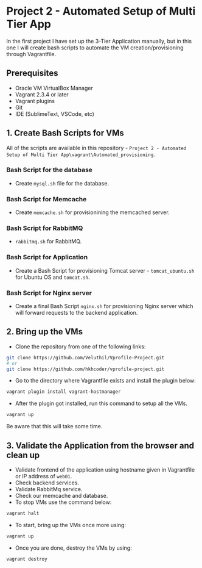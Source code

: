 # Project 2 - Automated Setup of Multi Tier App

In the first project I have set up the 3-Tier Application manually, but in this one I will create bash scripts to automate the VM creation/provisioning through Vagrantfile.

## Prerequisites

 * Oracle VM VirtualBox Manager
 * Vagrant 2.3.4 or later
 * Vagrant plugins
 * Git
 * IDE (SublimeText, VSCode, etc)

## 1. Create Bash Scripts for VMs
All of the scripts are available in this repository - `Project 2 - Automated Setup of Multi Tier App\vagrant\Automated_provisioning`.
### Bash Script for the database
- Create `mysql.sh` file for the database.
### Bash Script for Memcache
- Create `memcache.sh` for provisionining the memcached server.
### Bash Script for RabbitMQ
- `rabbitmq.sh` for RabbitMQ.
### Bash Script for Application
- Create a Bash Script for provisioning Tomcat server - `tomcat_ubuntu.sh` for Ubuntu OS and `tomcat.sh`.
### Bash Script for Nginx server
- Create a final Bash Script `nginx.sh` for provisioning Nginx server which will forward requests to the backend application.

## 2. Bring up the VMs
- Clone the repository from one of the following links:
```sh
git clone https://github.com/Veluthil/Vprofile-Project.git
# or
git clone https://github.com/hkhcoder/vprofile-project.git
```

- Go to the directory where Vagrantfile exists and install the plugin below:
```sh
vagrant plugin install vagrant-hostmanager
```

- After the plugin got installed, run this command to setup all the VMs.
```sh
vagrant up
```
Be aware that this will take some time.

## 3. Validate the Application from the browser and clean up
- Validate frontend of the application using hostname given in Vagrantfile or IP address of `web01`.
- Check backend services. 
- Validate RabbitMq service.
- Check our memcache and database.
- To stop VMs use the command below:
```sh
vagrant halt
```
- To start, bring up the VMs once more using:
```sh
vagrant up 
```
- Once you are done, destroy the VMs by using:
```sh
vagrant destroy
```

